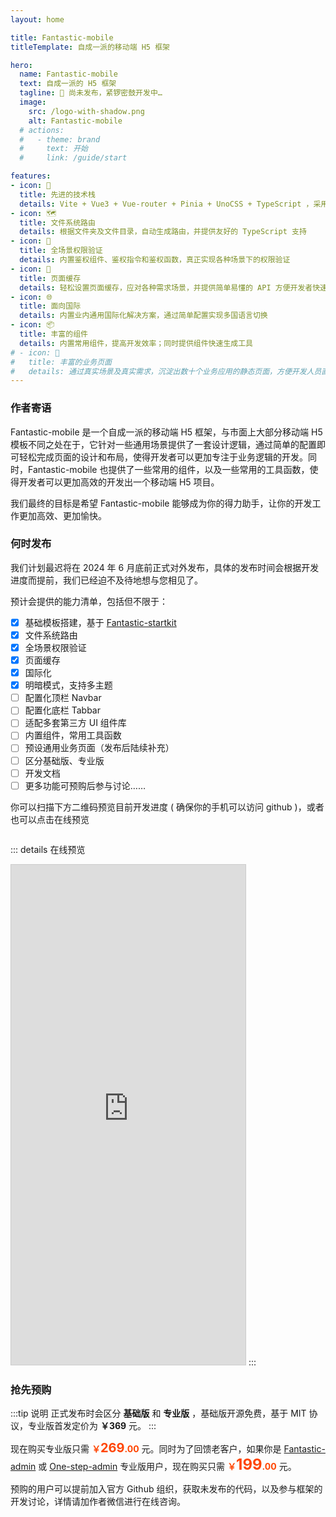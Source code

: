 ```yaml
---
layout: home

title: Fantastic-mobile
titleTemplate: 自成一派的移动端 H5 框架

hero:
  name: Fantastic-mobile
  text: 自成一派的 H5 框架
  tagline: 🚧 尚未发布，紧锣密鼓开发中…
  image:
    src: /logo-with-shadow.png
    alt: Fantastic-mobile
  # actions:
  #   - theme: brand
  #     text: 开始
  #     link: /guide/start

features:
- icon: 💪
  title: 先进的技术栈
  details: Vite + Vue3 + Vue-router + Pinia + UnoCSS + TypeScript ，采用业内先进的技术栈，使框架始终保持新鲜
- icon: 🗺️
  title: 文件系统路由
  details: 根据文件夹及文件目录，自动生成路由，并提供友好的 TypeScript 支持
- icon: 🔑
  title: 全场景权限验证
  details: 内置鉴权组件、鉴权指令和鉴权函数，真正实现各种场景下的权限验证
- icon: 🧊
  title: 页面缓存
  details: 轻松设置页面缓存，应对各种需求场景，并提供简单易懂的 API 方便开发者快速集成
- icon: 🌐
  title: 面向国际
  details: 内置业内通用国际化解决方案，通过简单配置实现多国语言切换
- icon: 📦
  title: 丰富的组件
  details: 内置常用组件，提高开发效率；同时提供组件快速生成工具
# - icon: 📃
#   title: 丰富的业务页面
#   details: 通过真实场景及真实需求，沉淀出数十个业务应用的静态页面，方便开发人员直接使用
---
```


<script setup>
import { withBase } from 'vitepress'
</script>

### 作者寄语

Fantastic-mobile 是一个自成一派的移动端 H5 框架，与市面上大部分移动端 H5 模板不同之处在于，它针对一些通用场景提供了一套设计逻辑，通过简单的配置即可轻松完成页面的设计和布局，使得开发者可以更加专注于业务逻辑的开发。同时，Fantastic-mobile 也提供了一些常用的组件，以及一些常用的工具函数，使得开发者可以更加高效的开发出一个移动端 H5 项目。

我们最终的目标是希望 Fantastic-mobile 能够成为你的得力助手，让你的开发工作更加高效、更加愉快。

### 何时发布

我们计划最迟将在 2024 年 6 月底前正式对外发布，具体的发布时间会根据开发进度而提前，我们已经迫不及待地想与您相见了。

预计会提供的能力清单，包括但不限于：

- [x] 基础模板搭建，基于 [Fantastic-startkit](https://hooray.github.io/fantastic-startkit/)
- [x] 文件系统路由
- [x] 全场景权限验证
- [x] 页面缓存
- [x] 国际化
- [x] 明暗模式，支持多主题
- [ ] 配置化顶栏 Navbar
- [ ] 配置化底栏 Tabbar
- [ ] 适配多套第三方 UI 组件库
- [ ] 内置组件，常用工具函数
- [ ] 预设通用业务页面（发布后陆续补充）
- [ ] 区分基础版、专业版
- [ ] 开发文档
- [ ] 更多功能可预购后参与讨论……

你可以扫描下方二维码预览目前开发进度 ( 确保你的手机可以访问 github )，或者也可以点击在线预览

<img :src="withBase('/preview.png')" width="200" />

::: details 在线预览
<iframe src="https://fantastic-mobile.github.io/pro-example/" style="width: 375px; height: 800px; border: 1px solid #ccc;"></iframe>
:::

### 抢先预购

:::tip 说明
正式发布时会区分 **基础版** 和 **专业版** ，基础版开源免费，基于 MIT 协议，专业版首发定价为 **￥369** 元。
:::

现在购买专业版只需 <b style="color: #ff4400;">￥<span style="font-size: 20px;">269</span>.00</b> 元。同时为了回馈老客户，如果你是 [Fantastic-admin](https://fantastic-admin.github.io/) 或 [One-step-admin](https://one-step-admin.github.io/) 专业版用户，现在购买只需 <b style="color: #ff4400;">￥<span style="font-size: 24px;">199</span>.00</b> 元。

预购的用户可以提前加入官方 Github 组织，获取未发布的代码，以及参与框架的开发讨论，详情请加作者微信进行在线咨询。

<p align="center"><img :src="withBase('/friend-wechat.png')" width="300" /></p>